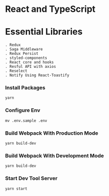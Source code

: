 # React and TypeScript

# Essential Libraries
```
. Redux
. Saga Middleware
. Redux Persist
. styled-components
. React core and hooks
. Resful API with axios
. Reselect
. Notify Using React-Toastify
```

### Install Packages
```
yarn
```

### Configure Env
```
mv .env.sample .env
```
### Build Webpack With Production Mode
```
yarn build-dev
```
### Build Webpack With Development Mode
```
yarn build-dev
```
### Start Dev Tool Server
```
yarn start
```
